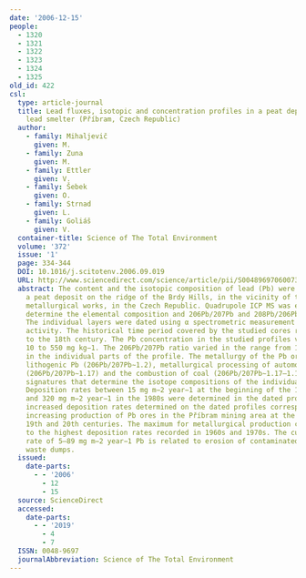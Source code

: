 ```yaml
---
date: '2006-12-15'
people:
  - 1320
  - 1321
  - 1322
  - 1323
  - 1324
  - 1325
old_id: 422
csl:
  type: article-journal
  title: Lead fluxes, isotopic and concentration profiles in a peat deposit near a
    lead smelter (Příbram, Czech Republic)
  author:
    - family: Mihaljevič
      given: M.
    - family: Zuna
      given: M.
    - family: Ettler
      given: V.
    - family: Šebek
      given: O.
    - family: Strnad
      given: L.
    - family: Goliáš
      given: V.
  container-title: Science of The Total Environment
  volume: '372'
  issue: '1'
  page: 334-344
  DOI: 10.1016/j.scitotenv.2006.09.019
  URL: http://www.sciencedirect.com/science/article/pii/S0048969706007340
  abstract: The content and the isotopic composition of lead (Pb) were studied in
    a peat deposit on the ridge of the Brdy Hills, in the vicinity of the Příbram
    metallurgical works, in the Czech Republic. Quadrupole ICP MS was employed to
    determine the elemental composition and 206Pb/207Pb and 208Pb/206Pb isotope ratios.
    The individual layers were dated using α spectrometric measurement of the 210Pb
    activity. The historical time period covered by the studied cores reached back
    to the 18th century. The Pb concentration in the studied profiles varied from
    10 to 550 mg kg−1. The 206Pb/207Pb ratio varied in the range from 1.154 to 1.194
    in the individual parts of the profile. The metallurgy of the Pb ores (206Pb/207Pb∼1.16),
    lithogenic Pb (206Pb/207Pb∼1.2), metallurgical processing of automobile batteries
    (206Pb/207Pb∼1.17) and the combustion of coal (206Pb/207Pb∼1.17–1.19) yield isotopic
    signatures that determine the isotope compositions of the individual profiles.
    Deposition rates between 15 mg m−2 year−1 at the beginning of the 19th century
    and 320 mg m−2 year−1 in the 1980s were determined in the dated profiles. The
    increased deposition rates determined on the dated profiles correspond to the
    increasing production of Pb ores in the Příbram mining area at the turn of the
    19th and 20th centuries. The maximum for metallurgical production corresponds
    to the highest deposition rates recorded in 1960s and 1970s. The current deposition
    rate of 5–89 mg m−2 year−1 Pb is related to erosion of contaminated soils and
    waste dumps.
  issued:
    date-parts:
      - - '2006'
        - 12
        - 15
  source: ScienceDirect
  accessed:
    date-parts:
      - - '2019'
        - 4
        - 7
  ISSN: 0048-9697
  journalAbbreviation: Science of The Total Environment
---
```

